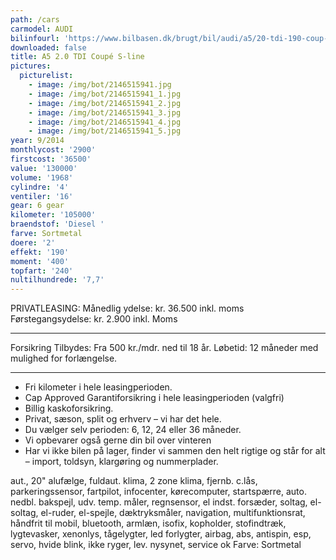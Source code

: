 ```yaml
---
path: /cars
carmodel: AUDI
bilinfourl: 'https://www.bilbasen.dk/brugt/bil/audi/a5/20-tdi-190-coup-2d/3654119'
downloaded: false
title: A5 2.0 TDI Coupé S-line
pictures:
  picturelist:
    - image: /img/bot/2146515941.jpg
    - image: /img/bot/2146515941_1.jpg
    - image: /img/bot/2146515941_2.jpg
    - image: /img/bot/2146515941_3.jpg
    - image: /img/bot/2146515941_4.jpg
    - image: /img/bot/2146515941_5.jpg
year: 9/2014
monthlycost: '2900'
firstcost: '36500'
value: '130000'
volume: '1968'
cylindre: '4'
ventiler: '16'
gear: 6 gear
kilometer: '105000'
braendstof: 'Diesel '
farve: Sortmetal
doere: '2'
effekt: '190'
moment: '400'
topfart: '240'
nultilhundrede: '7,7'
---
```

PRIVATLEASING: 
Månedlig ydelse: kr. 36.500 inkl. moms
Førstegangsydelse: kr. 2.900 inkl. Moms
__________________________________________

Forsikring Tilbydes:
Fra 500 kr./mdr. ned til 18 år. 
Løbetid: 12 måneder med mulighed for forlængelse.
__________________________________________

* Fri kilometer i hele leasingperioden.
* Cap Approved Garantiforsikring i hele leasingperioden (valgfri)
* Billig kaskoforsikring.
* Privat, sæson, split og erhverv – vi har det hele.
* Du vælger selv perioden: 6, 12, 24 eller 36 måneder.
* Vi opbevarer også gerne din bil over vinteren
* Har vi ikke bilen på lager, finder vi sammen den helt rigtige og står for alt – import, toldsyn, klargøring og nummerplader. 


aut., 20" alufælge, fuldaut. klima, 2 zone klima, fjernb. c.lås, parkeringssensor, fartpilot, infocenter, kørecomputer, startspærre, auto. nedbl. bakspejl, udv. temp. måler, regnsensor, el indst. forsæder, soltag, el-soltag, el-ruder, el-spejle, dæktryksmåler, navigation, multifunktionsrat, håndfrit til mobil, bluetooth, armlæn, isofix, kopholder, stofindtræk, lygtevasker, xenonlys, tågelygter, led forlygter, airbag, abs, antispin, esp, servo, hvide blink, ikke ryger, lev. nysynet, service ok
Farve: Sortmetal
